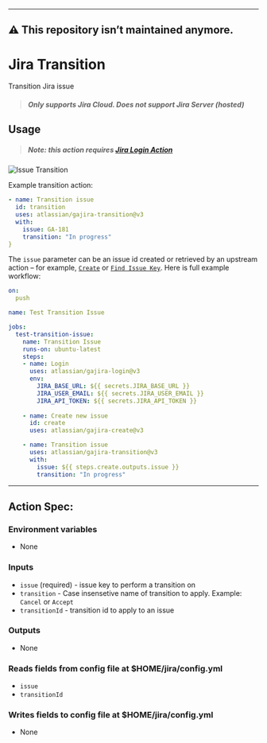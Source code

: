 ---------
⚠️ This repository isn’t maintained anymore.
---------

# Jira Transition

Transition Jira issue

> ##### Only supports Jira Cloud. Does not support Jira Server (hosted)

## Usage

> ##### Note: this action requires [Jira Login Action](https://github.com/marketplace/actions/jira-login)

![Issue Transition](../assets/example.gif?raw=true)

Example transition action:

```yaml
- name: Transition issue
  id: transition
  uses: atlassian/gajira-transition@v3
  with:
    issue: GA-181
    transition: "In progress"
}
```

The `issue` parameter can be an issue id created or retrieved by an upstream action – for example, [`Create`](https://github.com/marketplace/actions/jira-create) or [`Find Issue Key`](https://github.com/marketplace/actions/jira-find). Here is full example workflow:

```yaml
on:
  push

name: Test Transition Issue

jobs:
  test-transition-issue:
    name: Transition Issue
    runs-on: ubuntu-latest
    steps:
    - name: Login
      uses: atlassian/gajira-login@v3
      env:
        JIRA_BASE_URL: ${{ secrets.JIRA_BASE_URL }}
        JIRA_USER_EMAIL: ${{ secrets.JIRA_USER_EMAIL }}
        JIRA_API_TOKEN: ${{ secrets.JIRA_API_TOKEN }}
        
    - name: Create new issue
      id: create
      uses: atlassian/gajira-create@v3

    - name: Transition issue
      uses: atlassian/gajira-transition@v3
      with:
        issue: ${{ steps.create.outputs.issue }}
        transition: "In progress"
```
----
## Action Spec:

### Environment variables
- None

### Inputs
- `issue` (required) - issue key to perform a transition on
- `transition` - Case insensetive name of transition to apply. Example: `Cancel` or `Accept`
- `transitionId` - transition id to apply to an issue

### Outputs
- None

### Reads fields from config file at $HOME/jira/config.yml
- `issue`
- `transitionId`

### Writes fields to config file at $HOME/jira/config.yml
- None
